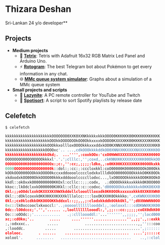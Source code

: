 # Thizara Deshan
 Sri-Lankan 24 y/o developer**

## Projects

- **Medium projects**
  - 👾 [**Tetrix**](https://github.com/alessiocelentano/tetrix): Tetris with Adafruit 16x32 RGB Matrix Led Panel and Arduino Uno.
  - ⚡️ [**Rotogram**](https://github.com/alessiocelentano/rotogram): The best Telegram bot about Pokémon to get every information in any chat.
  - 🌐 [**MMc queue system simulator**](https://github.com/Network-Project-Unife/Simulation-of-an-MMC-queue-system): Graphs about a simulation of a MMc queue system
- **Small projects and scripts**
  - 📱 [**Lazynite**](https://github.com/alessiocelentano/lazynite): A PC remote controller for YouTube and Twitch 
  - 🎵 [**Spotisort**](https://github.com/alessiocelentano/spotisort): A script to sort Spotify playlists by release date 

## Celefetch
```python
$ celefetch

kkkkkkkkkkkkkkkkkkkkkOOOOOOO0XXK0XXNKkkkkxkkkOOOO0KKKKKK00KKKKKKKKKKKK             
kkkkkkkkkkkkkkkkkkkkOOOkkOOOOOOOkOO0OkkxxxxkOOOO0KXXXXKK00KKKKXXXKKKKK
kkkkkkkkkkkkkkkkkkkOOOkkxollloxOOOOkkkxxxddxkOO0KXNNXXKKKKXXXXXXXXXKK0
kkkkkkkkkkkkkkkkkkOOOOxc'.. ...,cdkOOOkkkkddkOO0XNNXXKKXXXXNXXXXXKKK0O
kkkkkkkkkkkkkkkkkkkOkd;.  ...'''',:coxkOOx:'cxO0NWWXXXXXXXXXXXXKK0000O
OOOOOOOO00OOOOOOOkkkxl'.'.';clllc:,'';coxd,..ckKNNXKKXXXXXXXXKK00OkkOO
OOOOOOO00K0000000O0OOx:;c:,'':cc;,;;;;:ldko,,:o0KK00KXXXXXKKK00OOOkxkk
0000OOOO00OOOOOO00000k::dol:;:cc:;:cccloxkkl:coO00000K000000OOOkO00Okk
kOOkOOO000OOOkkkOOOO0kccxxddoooolcccclodxkxllldkOO0000OOOOkkkkO0KK0OOk
xkdoodxkOO000OkkOOOO00kkkxdddooolccccllodxc...,lxO0OOOOkkkkkkOO0K0OOkO
kkdl::okOxxkO000000000KKOxl:ccllc::;;;codx,  .;dOOOOkkkkxxkkkk0K0OO00O
kkoc:;lkOdclxxkO000000KXKkl::cllc::c::codxc.'d000OOOkkxkkkkkxk0KKO0XX0
Okl:;;oOOdclxxkOKXXXXKXNWXkddollclooollloxxdk0KK0OOkxxxxxxkkk0XXK0XWN0
Okl:;:dOklcoxxk0KKXKKXXKXXXklllolcc::::loxOKXXXK0Okkkko;',cxKWNXXXXK0O
0kl:;cx0klcdkkOKKOOOOKKkddxxl::;;,,,;:clodxkkddk0OkkOkl,'';d0XNWWNN0OO
0xc::lk0xccooclxkxoccl:'..;ooooolllllllooddxl;,:ooloxxl:::cdOKWWXKXK00
0dc::lO0dccc;'.'','...... .,loolllllllooodl:,',;;:::cc:;;;;;coOX0dkK00
Oo:::oOOdc:;'............   .;:cllloooddl:'...''''''',,;;;;,'';locd000
xc;:cdOko;'..       .....     ....''''''...............'',,;;'.,::oxkk
;,:odxxxc..        .....            ........................,,'':::coo
,:looddc.         .....        ..............................',;::::::
ololooc.       . ......    .............................  ....';:::::c
xolool'.      ........   ................................    ..,::clol


          
